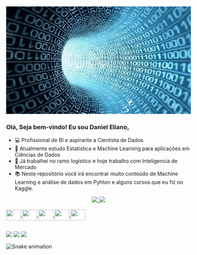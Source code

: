 ![Banner Principal](https://github.com/danieleliano/danieleliano/blob/main/ingestion.jpg) 

### Olá, Seja bem-vindo! Eu sou Daniel Eliano,

- 💻 Profissional de BI e aspirante a Cientista de Dados
- 🎲 Atualmente estudo Estatística e Machine Learning para aplicações em Ciências de Dados
- 👔 Já trabalhei no ramo logístico e hoje trabalho com Inteligencia de Mercado
- 📚 Neste repositório você irá encontrar muito conteúdo de Machine Learning e análise de dados em Pyhton e alguns cursos que eu fiz no Kaggle.

<div align="center">
  <a href="https://github.com/danieleliano">
  <img height="150em" src="https://github-readme-stats.vercel.app/api?username=danieleliano&show_icons=true&theme=dracula&include_all_commits=true&count_private=true"/>
  <img height="150em" src="https://github-readme-stats.vercel.app/api/top-langs/?username=danieleliano&layout=compact&langs_count=7&theme=dracula"/>
</div>

<div style="display: inline_block"><br>
  <img align="center" height="30" width="40" src="https://cdn.jsdelivr.net/gh/devicons/devicon/icons/python/python-original.svg" />
  <img align="center" height="30" width="40" src="https://cdn.jsdelivr.net/gh/devicons/devicon/icons/pandas/pandas-original-wordmark.svg" />
  <img align="center" height="30" width="40" src="https://cdn.jsdelivr.net/gh/devicons/devicon/icons/mysql/mysql-original-wordmark.svg" />
  <img align="center" height="30" width="40" src="https://cdn.jsdelivr.net/gh/devicons/devicon/icons/microsoftsqlserver/microsoftsqlserver-plain-wordmark.svg" /> 
  <img align="center" height="30" width="40" src="https://cdn.jsdelivr.net/gh/devicons/devicon/icons/kaggle/kaggle-original.svg" />
</div>

##

<div>
  <a href = "https://www.linkedin.com/in/daniel-eliano-059b1312b/"><img src="https://img.shields.io/badge/LinkedIn-0077B5?style=for-the-badge&logo=linkedin&logoColor=white" target="_blank"></a>
  <a href = "mailto:danieleliano@live.com"><img src="https://img.shields.io/badge/Microsoft_Outlook-0078D4?style=for-the-badge&logo=microsoft-outlook&logoColor=white" target="_blank"></a>
  <a href = "mailto:danieleliano@gmail.com"><img src="https://img.shields.io/badge/Gmail-D14836?style=for-the-badge&logo=gmail&logoColor=white" target="_blank"></a>
  
  ![Snake animation](https://github.com/danieleliano/danieleliano/blob/output/github-contribution-grid-snake.svg)
</div>
